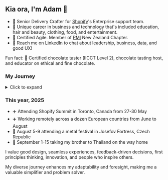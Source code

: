## Kia ora, I'm Adam 👋 

- 💼 Senior Delivery Crafter for [Shopify](https://github.com/shopify)'s Enterprise support team.
- 📐 Unique career in business and technology that's included education, hair and beauty, clothing, food, and entertainment.
- 🌱 Certified Agile. Member of [PMI](https://www.pmi.org/) New Zealand Chapter.
- 💬 Reach me on [LinkedIn](https://linkedin.com/in/adamthomsonnz) to chat about leadership, business, data, and good UX!

Fun fact: 🍫 Certified chocolate taster (IICCT Level 2), chocolate tasting host, and educator on ethical and fine chocolate.


### My Journey
<details>
<summary>Click to expand</summary>
<br />

I've been at Shopify.com since 2019, helping our teams excel. 🚀

### Early Years

- 2000 - Begun freelancing in website development, marketing, design, and photography.
- 2004 - Started music and event promotion.
- 2007 - Became a radio DJ at iconic 40-year-old station [RadioActive 88.6FM](https://radioactive.fm/)
- 2009 - Began working for clothing brand [ALC Apparel](https://alostcauseofficial.com/)
- 2011 - Co-organizer of WordCamp NZ (national WordPress conference)
- 2014 - Managed the radio station on a 1-month contract
- 2017 - Led Wellington WordPress meetup.com group and co-organized monthly meetups
- 2017 - Managed the radio station on a 2-month contract
- 2017 - Joined NZ's hair & beauty industry training organization [NZHITO](https://hito.org.nz/)
- 2018 - Co-organizer and emcee at WordCamp NZ (national WordPress conference)

### Shopify, 2019-

- 2019 - Started at [Shopify.com](https://shopify.com/)
- 2020 - ✈️ Attended Shopify Summit in Ottawa, Canada, toured HQ, met CEO Tobi Lütke, dinner with COO Toby Shannon
- 2020 - Joined the pilot for enhancing support for Shopify's top merchants; [Shopify for Enterprise](https://www.shopify.com/enterprise)
- 2021 - Promoted to Enterprise Support Manager
- 2023 - ✈️ Attended LeadCon (leadership conference) at Fairmont Banff Springs, Canada
- 2023 - Joined Shopify Enterprise Support's senior leadership team as a Senior Delivery Expert
- 2025 - ✈️ Attended Shopify Summit in Toronto, Canada, toured Toronto port, 3-day hackathon

</details>

### This year, 2025

- ✈️ Attending Shopify Summit in Toronto, Canada from 27-30 May
- ✈️ Working remotely across a dozen European countries from June to August
- 🤘 August 5-9 attending a metal festival in Josefov Fortress, Czech Republic
- 🍜 September 1-15 taking my brother to Thailand on the way home

I value good design, seamless experiences, feedback-driven decisions, first principles thinking, innovation, and people who inspire others.

My diverse journey enhances my adaptability and foresight, making me a valuable simplifier and problem solver.
